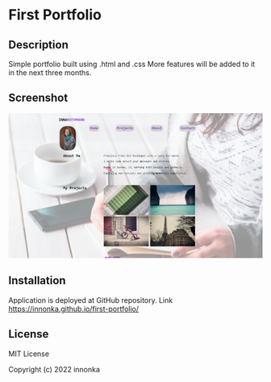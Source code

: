 # First Portfolio

## Description 

Simple portfolio built using .html and .css
More features will be added to it in the next three months. 


## Screenshot

![Screenshot of the portfolio.](images/screenshot1.png)

## Installation

Application is deployed at GitHub repository. 
Link https://innonka.github.io/first-portfolio/



## License 

MIT License

Copyright (c) 2022 innonka